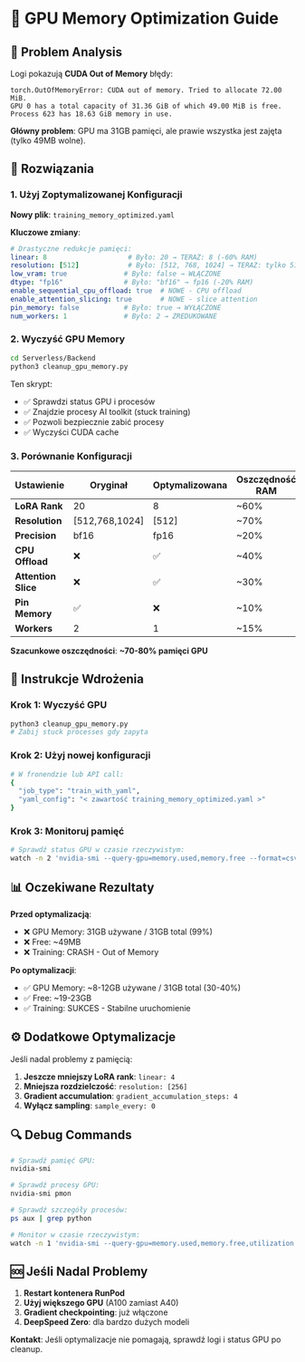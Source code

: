 # 🧹 GPU Memory Optimization Guide

## 🚨 Problem Analysis

Logi pokazują **CUDA Out of Memory** błędy:
```
torch.OutOfMemoryError: CUDA out of memory. Tried to allocate 72.00 MiB. 
GPU 0 has a total capacity of 31.36 GiB of which 49.00 MiB is free. 
Process 623 has 18.63 GiB memory in use.
```

**Główny problem**: GPU ma 31GB pamięci, ale prawie wszystka jest zajęta (tylko 49MB wolne).

## 🔧 Rozwiązania

### 1. **Użyj Zoptymalizowanej Konfiguracji**

**Nowy plik**: `training_memory_optimized.yaml`

**Kluczowe zmiany**:
```yaml
# Drastyczne redukcje pamięci:
linear: 8                    # Było: 20 → TERAZ: 8 (-60% RAM)
resolution: [512]            # Było: [512, 768, 1024] → TERAZ: tylko 512
low_vram: true              # Było: false → WŁĄCZONE
dtype: "fp16"               # Było: "bf16" → fp16 (-20% RAM)
enable_sequential_cpu_offload: true  # NOWE - CPU offload
enable_attention_slicing: true       # NOWE - slice attention
pin_memory: false           # Było: true → WYŁĄCZONE
num_workers: 1              # Było: 2 → ZREDUKOWANE
```

### 2. **Wyczyść GPU Memory**

```bash
cd Serverless/Backend
python3 cleanup_gpu_memory.py
```

Ten skrypt:
- ✅ Sprawdzi status GPU i procesów
- ✅ Znajdzie procesy AI toolkit (stuck training)
- ✅ Pozwoli bezpiecznie zabić procesy
- ✅ Wyczyści CUDA cache

### 3. **Porównanie Konfiguracji**

| Ustawienie | Oryginał | Optymalizowana | Oszczędność RAM |
|------------|----------|----------------|-----------------|
| **LoRA Rank** | 20 | 8 | ~60% |
| **Resolution** | [512,768,1024] | [512] | ~70% |
| **Precision** | bf16 | fp16 | ~20% |
| **CPU Offload** | ❌ | ✅ | ~40% |
| **Attention Slice** | ❌ | ✅ | ~30% |
| **Pin Memory** | ✅ | ❌ | ~10% |
| **Workers** | 2 | 1 | ~15% |

**Szacunkowe oszczędności**: **~70-80% pamięci GPU** 

## 🚀 Instrukcje Wdrożenia

### Krok 1: Wyczyść GPU
```bash
python3 cleanup_gpu_memory.py
# Zabij stuck processes gdy zapyta
```

### Krok 2: Użyj nowej konfiguracji
```bash
# W fronendzie lub API call:
{
  "job_type": "train_with_yaml",
  "yaml_config": "< zawartość training_memory_optimized.yaml >"
}
```

### Krok 3: Monitoruj pamięć
```bash
# Sprawdź status GPU w czasie rzeczywistym:
watch -n 2 'nvidia-smi --query-gpu=memory.used,memory.free --format=csv'
```

## 📊 Oczekiwane Rezultaty

**Przed optymalizacją**:
- ❌ GPU Memory: 31GB używane / 31GB total (99%)
- ❌ Free: ~49MB
- ❌ Training: CRASH - Out of Memory

**Po optymalizacji**:
- ✅ GPU Memory: ~8-12GB używane / 31GB total (30-40%)  
- ✅ Free: ~19-23GB
- ✅ Training: SUKCES - Stabilne uruchomienie

## ⚙️ Dodatkowe Optymalizacje

Jeśli nadal problemy z pamięcią:

1. **Jeszcze mniejszy LoRA rank**: `linear: 4`
2. **Mniejsza rozdzielczość**: `resolution: [256]` 
3. **Gradient accumulation**: `gradient_accumulation_steps: 4`
4. **Wyłącz sampling**: `sample_every: 0`

## 🔍 Debug Commands

```bash
# Sprawdź pamięć GPU:
nvidia-smi

# Sprawdź procesy GPU:
nvidia-smi pmon

# Sprawdź szczegóły procesów:
ps aux | grep python

# Monitor w czasie rzeczywistym:
watch -n 1 'nvidia-smi --query-gpu=memory.used,memory.free,utilization.gpu --format=csv'
```

## 🆘 Jeśli Nadal Problemy

1. **Restart kontenera RunPod**
2. **Użyj większego GPU** (A100 zamiast A40)
3. **Gradient checkpointing**: już włączone
4. **DeepSpeed Zero**: dla bardzo dużych modeli

**Kontakt**: Jeśli optymalizacje nie pomagają, sprawdź logi i status GPU po cleanup.